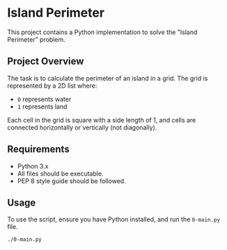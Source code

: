 # Island Perimeter

This project contains a Python implementation to solve the "Island Perimeter" problem.

## Project Overview

The task is to calculate the perimeter of an island in a grid. The grid is represented by a 2D list where:
- `0` represents water
- `1` represents land

Each cell in the grid is square with a side length of 1, and cells are connected horizontally or vertically (not diagonally).

## Requirements

- Python 3.x
- All files should be executable.
- PEP 8 style guide should be followed.

## Usage

To use the script, ensure you have Python installed, and run the `0-main.py` file.

```bash
./0-main.py
